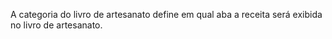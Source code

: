 A categoria do livro de artesanato define em qual aba a receita será exibida no livro de artesanato.